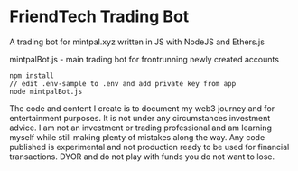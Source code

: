 # FriendTech Trading Bot

A trading bot for mintpal.xyz written in JS with NodeJS and Ethers.js

mintpalBot.js - main trading bot for frontrunning newly created accounts

```
npm install
// edit .env-sample to .env and add private key from app
node mintpalBot.js
```

The code and content I create is to document my web3 journey and for entertainment purposes. It is not under any circumstances investment advice. I am not an investment or trading professional and am learning myself while still making plenty of mistakes along the way. Any code published is experimental and not production ready to be used for financial transactions. DYOR and do not play with funds you do not want to lose.